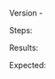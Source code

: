 Version - <version or date of master build>

Steps:  <list steps to reproduce>

Results: <list results and screenshot>

Expected: <list what should happen>
